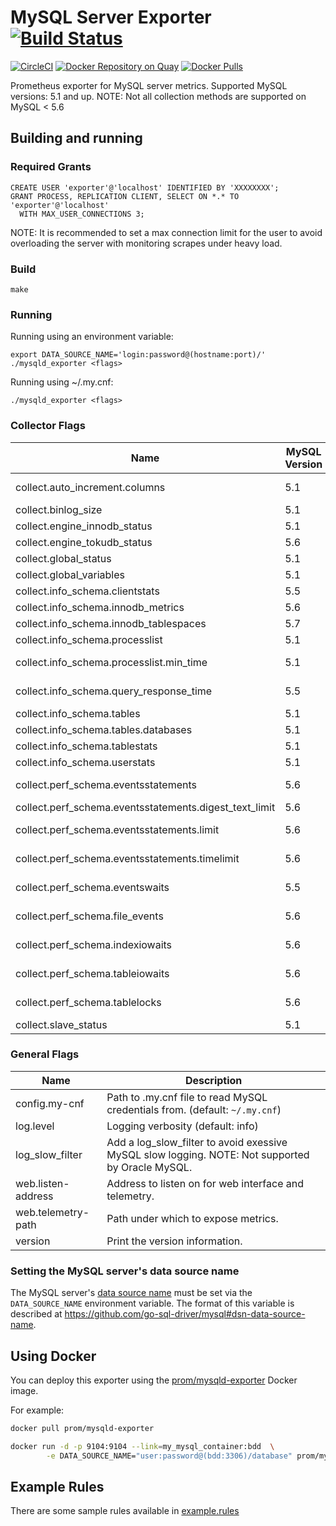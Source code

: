 # MySQL Server Exporter [![Build Status](https://travis-ci.org/prometheus/mysqld_exporter.svg)][travis]

[![CircleCI](https://circleci.com/gh/prometheus/mysqld_exporter/tree/master.svg?style=shield)][circleci]
[![Docker Repository on Quay](https://quay.io/repository/prometheus/mysqld-exporter/status)][quay]
[![Docker Pulls](https://img.shields.io/docker/pulls/prom/mysqld-exporter.svg?maxAge=604800)][hub]

Prometheus exporter for MySQL server metrics.
Supported MySQL versions: 5.1 and up.
NOTE: Not all collection methods are supported on MySQL < 5.6

## Building and running

### Required Grants

    CREATE USER 'exporter'@'localhost' IDENTIFIED BY 'XXXXXXXX';
    GRANT PROCESS, REPLICATION CLIENT, SELECT ON *.* TO 'exporter'@'localhost'
      WITH MAX_USER_CONNECTIONS 3;

NOTE: It is recommended to set a max connection limit for the user to avoid overloading the server with monitoring scrapes under heavy load.

### Build

    make

### Running

Running using an environment variable:

    export DATA_SOURCE_NAME='login:password@(hostname:port)/'
    ./mysqld_exporter <flags>

Running using ~/.my.cnf:

    ./mysqld_exporter <flags>

### Collector Flags

Name                                                   | MySQL Version | Description
-------------------------------------------------------|---------------|------------------------------------------------------------------------------------
collect.auto_increment.columns                         | 5.1           | Collect auto_increment columns and max values from information_schema.
collect.binlog_size                                    | 5.1           | Collect the current size of all registered binlog files
collect.engine_innodb_status                           | 5.1           | Collect from SHOW ENGINE INNODB STATUS.
collect.engine_tokudb_status                           | 5.6           | Collect from SHOW ENGINE TOKUDB STATUS.
collect.global_status                                  | 5.1           | Collect from SHOW GLOBAL STATUS (Enabled by default)
collect.global_variables                               | 5.1           | Collect from SHOW GLOBAL VARIABLES (Enabled by default)
collect.info_schema.clientstats                        | 5.5           | If running with userstat=1, set to true to collect client statistics.
collect.info_schema.innodb_metrics                     | 5.6           | Collect metrics from information_schema.innodb_metrics.
collect.info_schema.innodb_tablespaces                 | 5.7           | Collect metrics from information_schema.innodb_sys_tablespaces.
collect.info_schema.processlist                        | 5.1           | Collect thread state counts from information_schema.processlist.
collect.info_schema.processlist.min_time               | 5.1           | Minimum time a thread must be in each state to be counted. (default: 0)
collect.info_schema.query_response_time                | 5.5           | Collect query response time distribution if query_response_time_stats is ON.
collect.info_schema.tables                             | 5.1           | Collect metrics from information_schema.tables (Enabled by default)
collect.info_schema.tables.databases                   | 5.1           | The list of databases to collect table stats for, or '`*`' for all.
collect.info_schema.tablestats                         | 5.1           | If running with userstat=1, set to true to collect table statistics.
collect.info_schema.userstats                          | 5.1           | If running with userstat=1, set to true to collect user statistics.
collect.perf_schema.eventsstatements                   | 5.6           | Collect metrics from performance_schema.events_statements_summary_by_digest.
collect.perf_schema.eventsstatements.digest_text_limit | 5.6           | Maximum length of the normalized statement text. (default: 120)
collect.perf_schema.eventsstatements.limit             | 5.6           | Limit the number of events statements digests by response time. (default: 250)
collect.perf_schema.eventsstatements.timelimit         | 5.6           | Limit how old the 'last_seen' events statements can be, in seconds. (default: 86400)
collect.perf_schema.eventswaits                        | 5.5           | Collect metrics from performance_schema.events_waits_summary_global_by_event_name.
collect.perf_schema.file_events                        | 5.6           | Collect metrics from performance_schema.file_summary_by_event_name.
collect.perf_schema.indexiowaits                       | 5.6           | Collect metrics from performance_schema.table_io_waits_summary_by_index_usage.
collect.perf_schema.tableiowaits                       | 5.6           | Collect metrics from performance_schema.table_io_waits_summary_by_table.
collect.perf_schema.tablelocks                         | 5.6           | Collect metrics from performance_schema.table_lock_waits_summary_by_table.
collect.slave_status                                   | 5.1           | Collect from SHOW SLAVE STATUS (Enabled by default)


### General Flags
Name                                       | Description
-------------------------------------------|--------------------------------------------------------------------------------------------------
config.my-cnf                              | Path to .my.cnf file to read MySQL credentials from. (default: `~/.my.cnf`)
log.level                                  | Logging verbosity (default: info)
log_slow_filter                            | Add a log_slow_filter to avoid exessive MySQL slow logging.  NOTE: Not supported by Oracle MySQL.
web.listen-address                         | Address to listen on for web interface and telemetry.
web.telemetry-path                         | Path under which to expose metrics.
version                                    | Print the version information.

### Setting the MySQL server's data source name

The MySQL server's [data source name](http://en.wikipedia.org/wiki/Data_source_name)
must be set via the `DATA_SOURCE_NAME` environment variable.
The format of this variable is described at https://github.com/go-sql-driver/mysql#dsn-data-source-name.

## Using Docker

You can deploy this exporter using the [prom/mysqld-exporter](https://registry.hub.docker.com/u/prom/mysqld-exporter/) Docker image.

For example:

```bash
docker pull prom/mysqld-exporter

docker run -d -p 9104:9104 --link=my_mysql_container:bdd  \
        -e DATA_SOURCE_NAME="user:password@(bdd:3306)/database" prom/mysqld-exporter
```

## Example Rules

There are some sample rules available in [example.rules](example.rules)

[circleci]: https://circleci.com/gh/prometheus/mysqld_exporter
[hub]: https://hub.docker.com/r/prom/mysqld-exporter/
[travis]: https://travis-ci.org/prometheus/mysqld_exporter
[quay]: https://quay.io/repository/prometheus/mysqld-exporter
